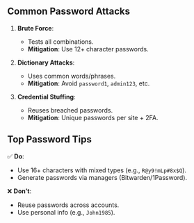 ## Common Password Attacks  
1. **Brute Force**:  
   - Tests all combinations.  
   - **Mitigation**: Use 12+ character passwords.  

2. **Dictionary Attacks**:  
   - Uses common words/phrases.  
   - **Mitigation**: Avoid `password1`, `admin123`, etc.  

3. **Credential Stuffing**:  
   - Reuses breached passwords.  
   - **Mitigation**: Unique passwords per site + 2FA.
  
## Top Password Tips  
✅ **Do**:  
- Use 16+ characters with mixed types (e.g., `R@y9!mLp#8x$Q`).  
- Generate passwords via managers (Bitwarden/1Password).  

❌ **Don’t**:  
- Reuse passwords across accounts.  
- Use personal info (e.g., `John1985`).  
